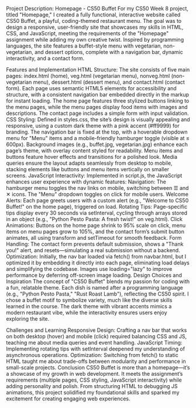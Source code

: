Project Description: Homepage - CS50 Buffet
For my CS50 Week 8 project, titled "Homepage," I created a fully functional, interactive website called CS50 Buffet, a playful, coding-themed restaurant menu. The goal was to design a responsive, user-friendly site that showcases my skills in HTML, CSS, and JavaScript, meeting the requirements of the "Homepage" assignment while adding my own creative twist. Inspired by programming languages, the site features a buffet-style menu with vegetarian, non-vegetarian, and dessert options, complete with a navigation bar, dynamic interactivity, and a contact form.

Features and Implementation
HTML Structure:
The site consists of five main pages: index.html (home), veg.html (vegetarian menu), nonveg.html (non-vegetarian menu), dessert.html (dessert menu), and contact.html (contact form).
Each page uses semantic HTML5 elements for accessibility and structure, with a consistent navigation bar embedded directly in the markup for instant loading.
The home page features three stylized buttons linking to the menu pages, while the menu pages display food items with images and descriptions. The contact page includes a simple form with input validation.
CSS Styling:
Defined in styles.css, the site’s design is visually appealing and responsive, using a custom dark theme with a pink accent (#ff9999) for branding.
The navigation bar is fixed at the top, with a hoverable dropdown menu for "Menu" items and a mobile-friendly hamburger toggle (visible at ≤ 600px).
Background images (e.g., buffet.jpg, vegetarian.jpg) enhance each page’s theme, with overlay content styled for readability. Menu items and buttons feature hover effects and transitions for a polished look.
Media queries ensure the layout adapts seamlessly from desktop to mobile, stacking elements like buttons and menu items vertically on smaller screens.
JavaScript Interactivity:
Implemented in script.js, the JavaScript enhances user experience with dynamic features:
Navigation: The hamburger menu toggles the nav links on mobile, switching between ☰ and ✕ icons. The "Menu" dropdown toggles on click for mobile users.
Welcome Alerts: Each page greets users with a custom alert (e.g., "Welcome to CS50 Buffet!" on the home page), triggered on load.
Rotating Tips: Page-specific tips display every 30 seconds via setInterval, cycling through arrays stored in an object (e.g., "Python Pesto Pasta: A fresh twist!" on veg.html).
Click Animations: Buttons on the home page shrink to 95% scale on click, menu items on menu pages grow to 105%, and the contact form’s submit button animates, all using transform and setTimeout for smooth feedback.
Form Handling: The contact form prevents default submission, shows a "Thank you!" alert, and resets—simulating a real submission without a backend.
Optimization:
Initially, the nav bar loaded via fetch() from navbar.html, but I optimized it by embedding it directly into each page, eliminating load delays and simplifying the codebase.
Images use loading="lazy" to improve performance by deferring off-screen image loading.
Design Choices and Inspiration
The concept of "CS50 Buffet" blends my passion for coding with a fun, relatable theme. Each dish is named after a programming language (e.g., "Python Pesto Pasta," "Rust Roast Lamb"), reflecting the CS50 spirit. I chose a buffet motif to symbolize variety, much like the diverse skills learned in the course. The dark theme with vibrant accents mimics a modern restaurant vibe, while the interactivity ensures users enjoy exploring the site.

Challenges and Learning
Responsive Design: Crafting a nav bar that works on both desktop (hover) and mobile (click) required balancing CSS and JS, teaching me about media queries and event handling.
JavaScript Timing: Implementing rotating tips with setInterval deepened my understanding of asynchronous operations.
Optimization: Switching from fetch() to static HTML taught me about trade-offs between modularity and performance in small-scale projects.
Conclusion
CS50 Buffet is more than a homepage—it’s a showcase of my growth in web development. It meets the assignment’s requirements (multiple pages, CSS styling, JavaScript interactivity) while adding personality and polish. From structuring HTML to debugging JS animations, this project solidified my foundational skills and sparked my excitement for creating engaging web experiences.

